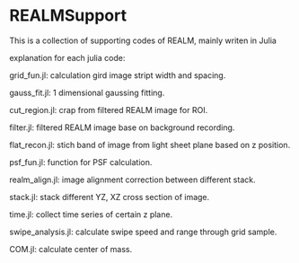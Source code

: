 # REALMSupport

This is a collection of supporting codes of REALM, mainly writen in Julia

explanation for each julia code:

grid_fun.jl: calculation gird image stript width and spacing.

gauss_fit.jl: 1 dimensional gaussing fitting.


cut_region.jl: crap from filtered REALM image for ROI.

filter.jl: filtered REALM image base on background recording.

flat_recon.jl: stich band of image from light sheet plane based on z position.


psf_fun.jl: function for PSF calculation.

realm_align.jl: image alignment correction between different stack.

stack.jl: stack different YZ, XZ cross section of image.

time.jl: collect time series of certain z plane.

swipe_analysis.jl: calculate swipe speed and range through grid sample.

COM.jl: calculate center of mass.


